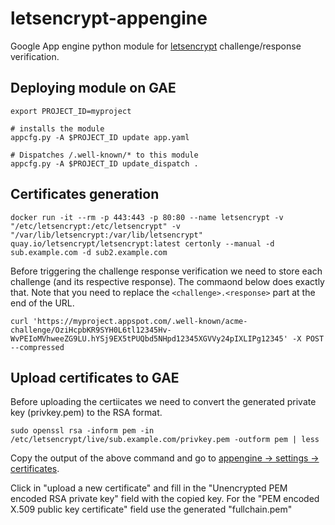 # letsencrypt-appengine

Google App engine python module for [letsencrypt](https://letsencrypt.org/) challenge/response verification.


## Deploying module on GAE

```!bash
export PROJECT_ID=myproject

# installs the module
appcfg.py -A $PROJECT_ID update app.yaml 

# Dispatches /.well-known/* to this module
appcfg.py -A $PROJECT_ID update_dispatch .
```

## Certificates generation

```!bash
docker run -it --rm -p 443:443 -p 80:80 --name letsencrypt -v "/etc/letsencrypt:/etc/letsencrypt" -v "/var/lib/letsencrypt:/var/lib/letsencrypt" quay.io/letsencrypt/letsencrypt:latest certonly --manual -d sub.example.com -d sub2.example.com
```

Before triggering the challenge response verification we need to store each challenge (and its respective response). The commaond below does exactly that. Note that you need to replace the `<challenge>.<response>` part at the end of the URL.

```!bash
curl 'https://myproject.appspot.com/.well-known/acme-challenge/OziHcpbKR9SYH0L6tl12345Hv-WvPEIoMVhweeZG9LU.hYSj9EX5tPUQbd5NHpd12345XGVVy24pIXLIPg12345' -X POST --compressed
```

## Upload certificates to GAE

Before uploading the certiicates we need to convert the generated private key (privkey.pem) to the RSA format.

```!bash
sudo openssl rsa -inform pem -in /etc/letsencrypt/live/sub.example.com/privkey.pem -outform pem | less
```

Copy the output of the above command and go to [appengine -> settings -> certificates](https://console.developers.google.com/appengine/settings/certificates?project=myapplication).

Click in "upload a new certificate" and fill in the "Unencrypted PEM encoded RSA private key" field with the copied key.
For the "PEM encoded X.509 public key certificate" field use the generated "fullchain.pem" 

